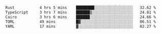 <!--START_SECTION:waka-->

```txt
Rust           4 hrs 5 mins    ████████░░░░░░░░░░░░░░░░░   32.62 %
TypeScript     3 hrs 7 mins    ██████▒░░░░░░░░░░░░░░░░░░   24.81 %
Cairo          3 hrs 6 mins    ██████░░░░░░░░░░░░░░░░░░░   24.66 %
TOML           49 mins         █▓░░░░░░░░░░░░░░░░░░░░░░░   06.51 %
YAML           17 mins         ▓░░░░░░░░░░░░░░░░░░░░░░░░   02.27 %
```

<!--END_SECTION:waka-->